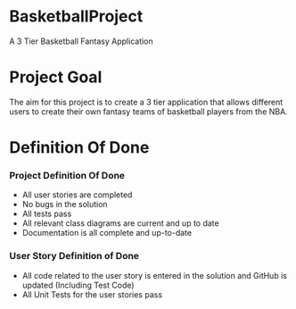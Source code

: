 # BasketballProject
A 3 Tier Basketball Fantasy Application

# **Project Goal**

The aim for this project is to create a 3 tier application that allows different users to create their own fantasy teams of basketball players from the NBA.

# Definition Of Done

### Project Definition Of Done

- All user stories are completed
- No bugs in the solution
- All tests pass 
- All relevant class diagrams are current and up to date
- Documentation is all complete and up-to-date

### User Story Definition of Done

- All code related to the user story is entered in the solution and GitHub is updated (Including Test Code)
- All Unit Tests for the user stories pass